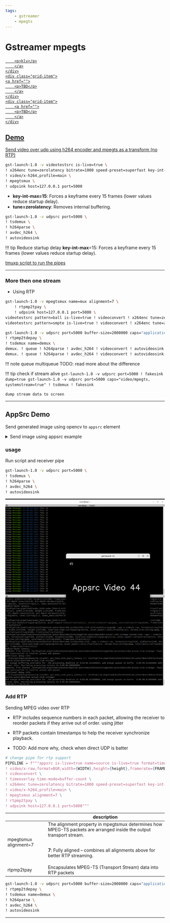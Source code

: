 ```yaml
---
tags:
    - gstreamer
    - mpegts
---
```


# Gstreamer mpegts


<div class="grid-container">
    <div class="grid-item">
        <a href="klv">
        
        <p>klv</p>
        </a>
    </div>
    <div class="grid-item">
    <a href="">
        <p>TBD</p>
        </a>
    </div>
    <div class="grid-item">
        <a href="">
        <p>TBD</p>
        </a>
    </div>
    
</div>


## Demo 
Send video over udp using h264 encoder and mpegts as a transform (no RTP)

```bash title="sender"
gst-launch-1.0 -v videotestsrc is-live=true \
! x264enc tune=zerolatency bitrate=1000 speed-preset=superfast key-int-max=15 \
! video/x-h264,profile=main \
! mpegtsmux \
! udpsink host=127.0.0.1 port=5000

```
- **key-int-max=15**: Forces a keyframe every 15 frames (lower values reduce startup delay).
- **tune=zerolatency**: Removes internal buffering.

```bash title="receiver"
gst-launch-1.0 -v udpsrc port=5000 \
! tsdemux \
! h264parse \
! avdec_h264 \
! autovideosink
```

!!! tip Reduce startup delay
    **key-int-max**=15: Forces a keyframe every 15 frames (lower values reduce startup delay).
     

[tmuxp script to run the pipes](simple_mpeg_stream.yaml)


---

### More then one stream
- Using RTP

```bash title="sender"
gst-launch-1.0 -v mpegtsmux name=mux alignment=7 \
    ! rtpmp2tpay \
    ! udpsink host=127.0.0.1 port=5000 \
videotestsrc pattern=ball is-live=true ! videoconvert ! x264enc tune=zerolatency bitrate=1000 speed-preset=superfast key-int-max=15 ! h264parse ! queue ! mux. \
videotestsrc pattern=smpte is-live=true ! videoconvert ! x264enc tune=zerolatency bitrate=1000 speed-preset=superfast key-int-max=15  ! h264parse ! queue ! mux.
```


```bash title="receiver"
gst-launch-1.0 -v udpsrc port=5000 buffer-size=2000000 caps="application/x-rtp, media=video, encoding-name=MP2T, payload=33" \
! rtpmp2tdepay \
! tsdemux name=demux \
demux. ! queue ! h264parse ! avdec_h264 ! videoconvert ! autovideosink \
demux. ! queue ! h264parse ! avdec_h264 ! videoconvert ! autovideosink

```

!!! note queue multiqueue
    TODO: read more about the difference

!!! tip check if stream alive
    ```
    gst-launch-1.0 -v udpsrc port=5000 ! fakesink dump=true
    gst-launch-1.0 -v udpsrc port=5000 caps="video/mpegts, systemstream=true" ! tsdemux ! fakesink
    ```

    dump stream data to screen


---

## AppSrc Demo

Send generated image using opencv to `appsrc` element
  
<details><summary>Send image using appsrc example</summary>
```python title="" linenums="1" hl_lines="1"
--8<-- "docs/Other/Gstreamer/mpegts/gst_appsrc_mpeg_udp.py"
```
</details>

### usage

Run script and receiver pipe

```bash title="receiver"
gst-launch-1.0 -v udpsrc port=5000 \
! tsdemux \
! h264parse \
! avdec_h264 \
! autovideosink
```

![alt text](images/mpeg_appsrc_udp_stream.png)

### Add RTP
Sending MPEG video over RTP
- RTP includes sequence numbers in each packet, allowing the receiver to reorder packets if they arrive out of order. using jitter
- RTP packets contain timestamps to help the receiver synchronize playback.

- TODO: Add more why, check when direct UDP is batter

```python
# change pipe for rtp support
PIPELINE = f"""appsrc is-live=true name=source is-live=true format=time \
! video/x-raw,format=BGR,width={WIDTH},height={height},framerate={FRAMERATE}/1 \
! videoconvert \
! timeoverlay time-mode=buffer-count \
! x264enc tune=zerolatency bitrate=1000 speed-preset=superfast key-int-max=15 \
! video/x-h264,profile=main \
! mpegtsmux alignment=7 \
! rtpmp2tpay \
! udpsink host=127.0.0.1 port=5000"""
```

|   | description  |
|---|---|
| mpegtsmux alignment=7  | The alignment property in mpegtsmux determines how MPEG-TS packets are arranged inside the output transport stream. <br><br>  <p>**7**: Fully aligned – combines all alignments above for better RTP streaming.</p> |
| rtpmp2tpay | Encapsulates MPEG-TS (Transport Stream) data into RTP packets |


```bash title="receiver pipe"
gst-launch-1.0 -v udpsrc port=5000 buffer-size=2000000 caps="application/x-rtp, media=video, encoding-name=MP2T, payload=33" \
! rtpmp2tdepay \
! tsdemux name=demux \
! h264parse \
! avdec_h264 \
! autovideosink
```

---